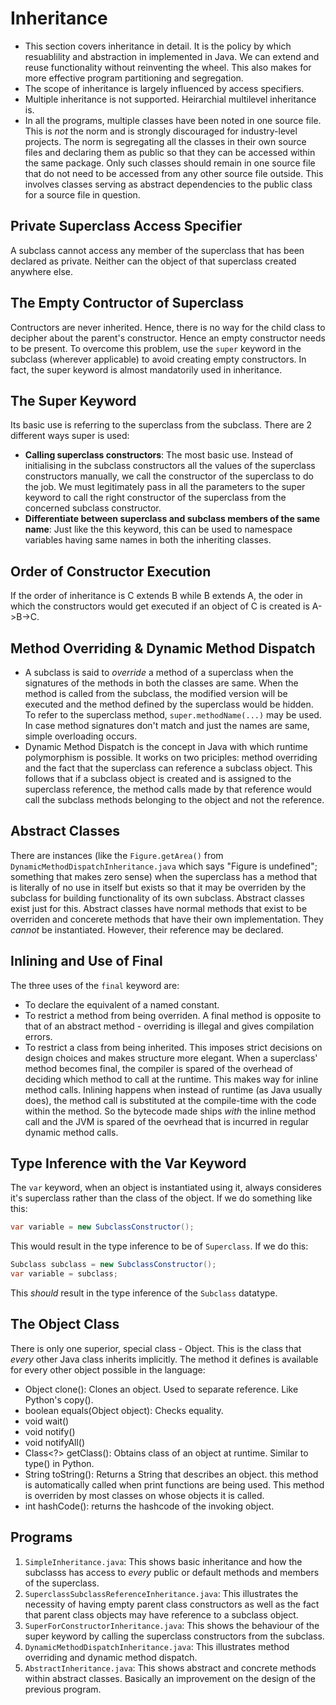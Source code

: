 # Inheritance

- This section covers inheritance in detail. It is the policy by which resuablility and abstraction in implemented in Java. We can extend and reuse functionality without reinventing the wheel. This also makes for more effective program partitioning and segregation.
- The scope of inheritance is largely influenced by access specifiers.
- Multiple inheritance is not supported. Heirarchial multilevel inheritance is.
- In all the programs, multiple classes have been noted in one source file. This is *not* the norm and is strongly discouraged for industry-level projects. The norm is segregating all the classes in their own source files and declaring them as public so that they can be accessed within the same package. Only such classes should remain in one source file that do not need to be accessed from any other source file outside. This involves classes serving as abstract dependencies to the public class for a source file in question.


## Private Superclass Access Specifier

A subclass cannot access any member of the superclass that has been declared as private. Neither can the object of that superclass created anywhere else.


## The Empty Contructor of Superclass

Contructors are never inherited. Hence, there is no way for the child class to decipher about the parent's constructor. Hence an empty constructor needs to be present. To overcome this problem, use the `super` keyword in the subclass (wherever applicable) to avoid creating empty constructors. In fact, the super keyword is almost mandatorily used in inheritance.


## The Super Keyword

Its basic use is referring to the superclass from the subclass. There are 2 different ways super is used:
- **Calling superclass constructors**: The most basic use. Instead of initialising in the subclass constructors all the values of the superclass constructors manually, we call the constructor of the superclass to do the job. We must legitimately pass in all the parameters to the super keyword to call the right constructor of the superclass from the concerned subclass constructor.
- **Differentiate between superclass and subclass members of the same name**: Just like the this keyword, this can be used to namespace variables having same names in both the inheriting classes.


## Order of Constructor Execution

If the order of inheritance is C extends B while B extends A, the oder in which the constructors would get executed if an object of C is created is A->B->C.


## Method Overriding & Dynamic Method Dispatch

- A subclass is said to *override* a method of a superclass when the signatures of the methods in both the classes are same. When the method is called from the subclass, the modified version will be executed and the method defined by the superclass would be hidden. To refer to the superclass method, `super.methodName(...)` may be used.
In case method signatures don't match and just the names are same, simple overloading occurs.
- Dynamic Method Dispatch is the concept in Java with which runtime polymorphism is possible. It works on two priciples: method overriding and the fact that the superclass can reference a subclass object. This follows that if a subclass object is created and is assigned to the superclass reference, the method calls made by that reference would call the subclass methods belonging to the object and not the reference.


## Abstract Classes

There are instances (like the `Figure.getArea()` from `DynamicMethodDispatchInheritance.java` which says "Figure is undefined"; something that makes zero sense) when the superclass has a method that is literally of no use in itself but exists so that it may be overriden by the subclass for building functionality of its own subclass. Abstract classes exist just for this.
Abstract classes have normal methods that exist to be overriden and concerete methods that have their own implementation. They *cannot* be instantiated. However, their reference may be declared.


## Inlining and Use of Final

The three uses of the `final` keyword are:
- To declare the equivalent of a named constant.
- To restrict a method from being overriden. A final method is opposite to that of an abstract method - overriding is illegal and gives compilation errors.
- To restrict a class from being inherited. This imposes strict decisions on design choices and makes structure more elegant.
When a superclass' method becomes final, the compiler is spared of the overhead of deciding which method to call at the runtime. This makes way for inline method calls. Inlining happens when instead of runtime (as Java usually does), the method call is substituted at the compile-time with the code within the method. So the bytecode made ships *with* the inline method call and the JVM is spared of the oevrhead that is incurred in regular dynamic method calls.


## Type Inference with the Var Keyword

The `var` keyword, when an object is instantiated using it, always consideres it's superclass rather than the class of the object.
If we do something like this:
```java
var variable = new SubclassConstructor();
```
This would result in the type inference to be of `Superclass`. If we do this:
```java
Subclass subclass = new SubclassConstructor();
var variable = subclass;
```
This *should* result in the type inference of the `Subclass` datatype.


## The Object Class

There is only one superior, special class - Object. This is the class that *every* other Java class inherits implicitly. The method it defines is available for every other object possible in the language:
- Object clone(): Clones an object. Used to separate reference. Like Python's copy().
- boolean equals(Object object): Checks equality.
- void wait()
- void notify()
- void notifyAll()
- Class<?> getClass(): Obtains class of an object at runtime. Similar to type() in Python.
- String toString(): Returns a String that describes an object. this method is automatically called when print functions are being used. This method is overriden by most classes on whose objects it is called.
- int hashCode(): returns the hashcode of the invoking object.


## Programs

1. `SimpleInheritance.java`: This shows basic inheritance and how the subclasss has access to *every* public or default methods and members of the superclass.
1. `SuperclassSubclassReferenceInheritance.java`: This illustrates the necessity of having empty parent class constructors as well as the fact that parent class objects may have reference to a subclass object.
1. `SuperForConstructorInheritance.java`: This shows the behaviour of the super keyword by calling the superclass constructors from the subclass.
1. `DynamicMethodDispatchInheritance.java`: This illustrates method overriding and dynamic method dispatch.
1. `AbstractInheritance.java`: This shows abstract and concrete methods within abstract classes. Basically an improvement on the design of the previous program.
